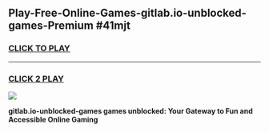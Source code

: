 
## Play-Free-Online-Games-gitlab.io-unblocked-games-Premium #41mjt
<h3>
<a href="https://premium.freeplayer.one?title=gitlab.io-unblocked-games&ref=8M">CLICK TO PLAY</a></h3>
<hr>

<h3>
<a href="https://premium.freeplayer.one?title=gitlab.io-unblocked-games&ref=8M">CLICK 2 PLAY</a>
  
</h3>

<a href="https://premium.freeplayer.one?title=gitlab.io-unblocked-games&ref=8M"><img src="https://clearcache.store/games.png"></a>


**gitlab.io-unblocked-games games unblocked: Your Gateway to Fun and Accessible Online Gaming**

